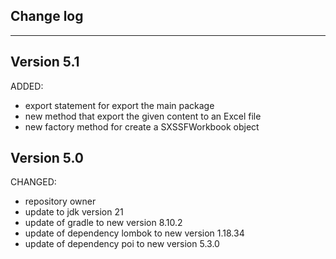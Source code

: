 ## Change log
----------------------

Version 5.1
-------------

ADDED:

- export statement for export the main package
- new method that export the given content to an Excel file
- new factory method for create a SXSSFWorkbook object

Version 5.0
-------------

CHANGED:

- repository owner
- update to jdk version 21
- update of gradle to new version 8.10.2
- update of dependency lombok to new version 1.18.34
- update of dependency poi to new version 5.3.0
